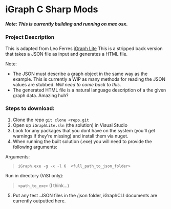 # iGraph C Sharp Mods

##### Note: This is currently building and running on mac osx. 

### Project Description 

This is adapted from Leo Ferres [iGraph Lite](https://github.com/leoferres/igraph)
This is a stripped back version that takes a JSON file as input and generates a HTML file.

Note:
- The JSON must describe a graph object in the same way as the example. This is currently a WIP as
	many methods for reading the JSON values are stubbed. *Will need to come back to this*.  
 - The generated HTML file is a natural language description of a the given graph data. Amazing huh? 

### Steps to download: 

1. Clone the repo `git clone <repo.git` 
2. Open up `iGraphLite.sln` (the solution) in Visual Studio
3. Look for any packages that you dont have on the system (you'll get warnings if they're missing)  and install them via nuget. 
4. When running the built solution (.exe) you will need to provide the following arguments:

Arguments:
> ```iGraph.exe -g -x -l 6  <full_path_to_json_folder>```
    
Run in directory (ViSt only):   
>`<path_to_exe>` (I think...)

5. Put any test .JSON files in the /json folder, iGraphCLI documents are currently outputted here. 
